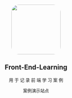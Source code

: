 <div align="center">
  <img width="160px" style="border-radius:15%" bor src="https://i.vgy.me/GPooJT.png">
  <h2 align="center">
    Front-End-Learning
  </h2>
  <p align="center">
    用 于 记 录 前 端 学 习 案 例
  </p> 
  <p align="center">
    <a style="text-decoration:none" href="https://brokyz.github.io/MyCSS/" target="_blank">案例演示站点</a>
   </p>
</div>
